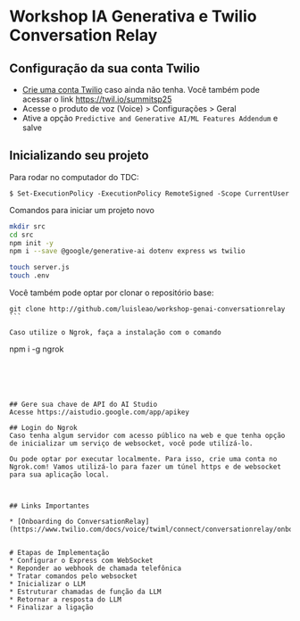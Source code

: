 # Workshop IA Generativa e Twilio Conversation Relay


## Configuração da sua conta Twilio
* [Crie uma conta Twilio](https://twil.io/summitsp25) caso ainda não tenha. Você também pode acessar o link https://twil.io/summitsp25
* Acesse o produto de voz (Voice) > Configurações > Geral
* Ative a opção `Predictive and Generative AI/ML Features Addendum` e salve







## Inicializando seu projeto

Para rodar no computador do TDC:
```
$ Set-ExecutionPolicy -ExecutionPolicy RemoteSigned -Scope CurrentUser
```

Comandos para iniciar um projeto novo
```bash
mkdir src
cd src
npm init -y
npm i --save @google/generative-ai dotenv express ws twilio

touch server.js
touch .env

```

Você também pode optar por clonar o repositório base:
````
git clone http://github.com/luisleao/workshop-genai-conversationrelay
```

Caso utilize o Ngrok, faça a instalação com o comando
````
npm i -g ngrok
```





## Gere sua chave de API do AI Studio
Acesse https://aistudio.google.com/app/apikey

## Login do Ngrok
Caso tenha algum servidor com acesso público na web e que tenha opção de inicializar um serviço de websocket, você pode utilizá-lo.

Ou pode optar por executar localmente. Para isso, crie uma conta no Ngrok.com! Vamos utilizá-lo para fazer um túnel https e de websocket para sua aplicação local.



## Links Importantes

* [Onboarding do ConversationRelay](https://www.twilio.com/docs/voice/twiml/connect/conversationrelay/onboarding)


# Etapas de Implementação
* Configurar o Express com WebSocket
* Reponder ao webhook de chamada telefônica
* Tratar comandos pelo websocket
* Inicializar o LLM
* Estruturar chamadas de função da LLM
* Retornar a resposta do LLM
* Finalizar a ligação